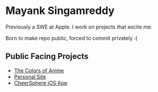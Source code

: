# Mayank Singamreddy

Previously a SWE at Apple. I work on projects that excite me.   

Born to make repo public, forced to commit privately :( 

## Public Facing Projects
- [The Colors of Anime](http://thecolorsofanime.com/)
- [Personal Site](https://singamreddy.com/)
- [CheerSphere iOS App]([https://singamreddy.com/](https://apps.apple.com/us/app/cheersphere/id6503993239))
